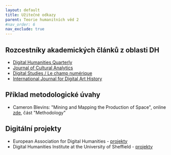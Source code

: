 ```yaml
---
layout: default
title: Užitečné odkazy
parent: Teorie humanitních věd 2
#nav_order: 6
nav_exclude: true
---
```


## Rozcestníky akademických článků z oblasti DH
* [Digital Humanities Quarterly](http://www.digitalhumanities.org/dhq/)
* [Journal of Cultural Analytics](https://culturalanalytics.org/)
* [Digital Studies / Le champ numérique](https://www.digitalstudies.org/issues/)
* [International Journal for Digital Art History](https://dahj.org/articles)

## Příklad metodologické úvahy
* Cameron Blevins: "Mining and Mapping the Production of Space", online [zde](https://web.archive.org/web/20220125152841/http://web.stanford.edu/group/spatialhistory/cgi-bin/site/pub.php?id=93#12), část "Methodology"

## Digitální projekty
* European Association for Digital Humanities - [projekty](https://eadh.org/projects)
* Digital Humanities Institute at the University of Sheffield - [projekty](https://www.dhi.ac.uk/projects/)
